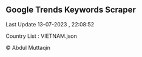 

## Google Trends Keywords Scraper 
 
Last Update 13-07-2023 , 22:08:52

Country List :
VIETNAM.json



© Abdul Muttaqin 
